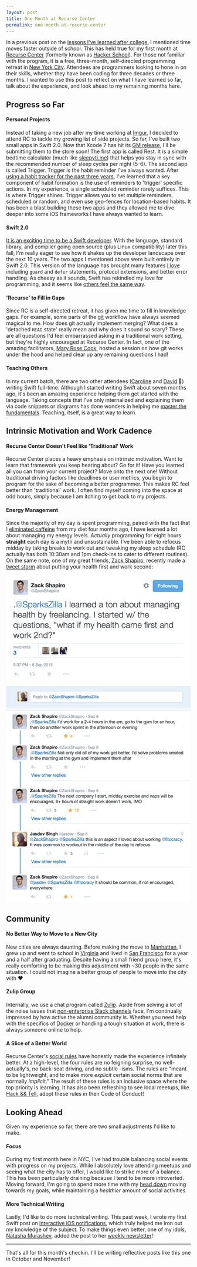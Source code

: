 ```yaml
---
layout: post
title: One Month at Recurse Center
permalink: one-month-at-recurse-center
---
```


In a previous post on the [lessons I've learned after college](/lessons-after-college/), I mentioned time moves faster outside of school. This has held true for my first month at [Recurse Center](https://www.recurse.com) (formerly known as [Hacker School](https://www.recurse.com/blog/77-hacker-school-is-now-the-recurse-center)). For those not familiar with the program, it is a free, three-month, self-directed programming retreat in [New York City](https://foursquare.com/v/recurse-center/4f3933eae4b017ad7cdce1fd). Attendees are programmers looking to hone in on their skills, whether they have been coding for three decades or three months. I wanted to use this post to reflect on what I have learned so far, talk about the experience, and look ahead to my remaining months here.

## Progress so Far

#### Personal Projects

Instead of taking a new job after my time working at [Imgur](http://imgur.com), I decided to attend RC to tackle my growing list of side projects. So far, I've built two small apps in Swift 2.0. Now that Xcode 7 has hit its [GM release](https://twitter.com/clattner_llvm/status/641697365003341824), I'll be submitting them to the store soon! The first app is called Rest. It is a simple bedtime calculator (much like [sleepyti.me](http://sleepyti.me)) that helps you stay in sync with the recommended number of sleep cycles per night (5-6). The second app is called Trigger. Trigger is the habit reminder I've always wanted. After [using a habit tracker for the past three years](/on-forming-habits/), I've learned that a key component of habit formation is the use of reminders to 'trigger' specific actions. In my experience, a single scheduled reminder rarely suffices. This is where Trigger shines. Trigger allows you to set multiple reminders, scheduled or random, and even use geo-fences for location-based habits. It has been a blast building these two apps and they allowed me to dive deeper into some iOS frameworks I have always wanted to learn.

#### Swift 2.0

[It is an exciting time to be a Swift developer](https://developer.apple.com/swift/blog/?id=29). With the language, standard library, and compiler going open source (plus Linux compatibility) later this fall, I'm really eager to see how it shakes up the developer landscape over the next 10 years. The two apps I mentioned above were built entirely in Swift 2.0. This version of the language has brought many features [I love](https://twitter.com/jasdev/status/642051281952088064) including `guard` and `defer` statements, protocol extensions, and better error handling. As cheesy as it sounds, Swift has rekindled my love for programming, and it seems like [others feel the same way](http://stackoverflow.com/research/developer-survey-2015#tech-super).

#### 'Recurse' to Fill in Gaps

Since RC is a self-directed retreat, it has given me time to fill in knowledge gaps. For example, some parts of the [git](https://en.wikipedia.org/wiki/Git_(software)) workflow have always seemed magical to me. How does git actually implement merging? What does a 'detached `HEAD` state' really mean and why does it sound so scary? These are all questions I'd feel embarrassed asking in a traditional work setting, but they're highly encouraged at Recurse Center. In fact, one of the amazing facilitators, [Mary Rose Cook](https://twitter.com/maryrosecook), hosted a session on how git works under the hood and helped clear up any remaining questions I had!

#### Teaching Others

In my current batch, there are two other attendees ([Caroline](https://twitter.com/Caroline5) and [David](https://twitter.com/dalequi) 👋) writing Swift full-time. Although I started writing Swift about seven months ago, it's been an amazing experience helping them get started with the language. Taking concepts that I've only internalized and explaining them via code snippets or diagrams has done wonders in helping me [master the fundamentals](http://jamesclear.com/fundamentals). Teaching, itself, is a great way to learn.

## Intrinsic Motivation and Work Cadence

#### Recurse Center Doesn't Feel like 'Traditional' Work

Recurse Center places a heavy emphasis on intrinsic motivation. Want to learn that framework you keep hearing about? Go for it! Have you learned all you can from your current project? Move onto the next one! Without traditional driving factors like deadlines or user metrics, you begin to program for the sake of becoming a better programmer. This makes RC feel better than 'traditional' work. I often find myself coming into the space at odd hours, simply because I am itching to get back to my projects.

#### Energy Management

Since the majority of my day is spent programming, paired with the fact that I [eliminated caffeine](https://www.coach.me/plans/1098-no-caffeine) from my diet four months ago, I have learned a lot about managing my energy levels. *Actually* programming for eight hours **straight** each day is a myth and unsustainable. I've been able to refocus midday by taking breaks to work out and tweaking my sleep schedule (RC actually has both 10:30am and 1pm check-ins to cater to different routines). On the same note, one of my great friends, [Zack Shapiro](https://twitter.com/ZackShapiro), recently made a [tweet storm](https://twitter.com/ZackShapiro/status/641425157425377280) about putting your health first and work second:

![](/public/images/zack-tweet-storm.png)

## Community

#### No Better Way to Move to a New City

New cities are always daunting. Before making the move to [Manhattan](https://en.wikipedia.org/wiki/Manhattan), I grew up and went to school in [Virginia](https://en.wikipedia.org/wiki/Virginia) and lived in [San Francisco](https://en.wikipedia.org/wiki/San_Francisco) for a year and a half after graduating. Despite having a small friend group here, it's really comforting to be making this adjustment with ~30 people in the same situation.  I could not imagine a better group of people to move into the city with ❤️

#### Zulip Group

Internally, we use a chat program called [Zulip](https://zulip.com/hello/). Aside from solving a lot of the noise issues that [non-enterprise Slack channels](http://www.chitchats.co) face, I'm continually impressed by how active the alumni community is. Whether you need help with the specifics of [Docker](https://www.docker.com) or handling a tough situation at work, there is always someone online to help.

#### A Slice of a Better World

Recurse Center's [social rules](https://www.recurse.com/manual#sub-sec-social-rules) have honestly made the experience infinitely better. At a high-level, the four rules are no feigning surprise, no well-actually's, no back-seat driving, and no subtle -isms. The rules are "meant to be lightweight, and to make more *explicit* certain social norms that are normally *implicit*." The result of these rules is an inclusive space where the top priority is learning. It has also been refreshing to see local meetups, like [Hack && Tell](http://hackandtell.org), adopt these rules in their Code of Conduct!

## Looking Ahead

Given my experience so far, there are two small adjustments I'd like to make.

#### Focus

During my first month here in NYC, I've had trouble balancing social events with progress on my projects. While I absolutely love attending meetups and seeing what the city has to offer, I would like to strike more of a balance. This has been particularly draining because I tend to be more introverted. Moving forward, I'm going to spend more time with my [head down](https://twitter.com/sama/status/630869228137127936) moving towards my goals, while maintaining a *healthier* amount of social activities.

#### More Technical Writing

Lastly, I'd like to do more technical writing. This past week, I wrote my first Swift post on [interactive iOS notifications](/ios-interactive-notifications/), which truly helped me iron out my knowledge of the subject. To make things even better, one of my idols, [Natasha Murashev](https://twitter.com/natashatherobot), added the post to her [weekly newsletter](https://swiftnews.curated.co/issues/52#start)!

---

That's all for this month's checkin. I'll be writing reflective posts like this one in October and November!
